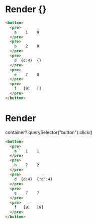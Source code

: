 # Render {}
```html
<button>
  <pre>
    a    1    0
  </pre>
  <pre>
    b    2    0
  </pre>
  <pre>
    d  {d:4}  {}
  </pre>
  <pre>
    e    7    0
  </pre>
  <pre>
    f   [9]   []
  </pre>
</button>
```


# Render 
container?.querySelector("button").click()

```html
<button>
  <pre>
    a    1    1
  </pre>
  <pre>
    b    2    2
  </pre>
  <pre>
    d  {d:4}  {"d":4}
  </pre>
  <pre>
    e    7    7
  </pre>
  <pre>
    f   [9]   [9]
  </pre>
</button>
```